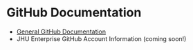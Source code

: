 # GitHub Documentation

* [General GitHub Documentation](general/)
* JHU Enterprise GitHub Account Information (coming soon!)
